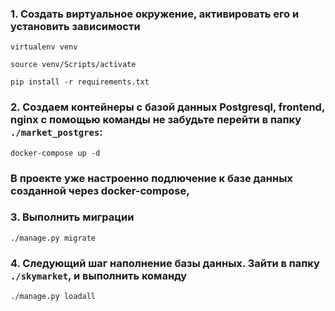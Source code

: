 ### 1. Создать виртуальное окружение, активировать его и установить зависимости
```shell
virtualenv venv
```
```shell
source venv/Scripts/activate
```
```shell
pip install -r requirements.txt
```
### 2. Создаем контейнеры с базой данных Postgresql, frontend, nginx с помощью команды не забудьте перейти в папку `./market_postgres`:
```shell
docker-compose up -d 
```
### В проекте уже настроенно подлючение к базе данных созданной через docker-compose,
### 3. Выполнить миграции
```shell
./manage.py migrate
```
### 4. Следующий шаг наполнение базы данных. Зайти в папку `./skymarket`, и выполнить команду
```shell
./manage.py loadall
```
